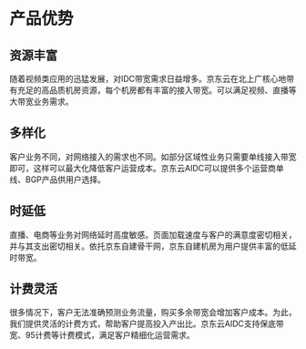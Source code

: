 # 产品优势

## 资源丰富
随着视频类应用的迅猛发展，对IDC带宽需求日益增多。京东云在北上广核心地带有充足的高品质机房资源，每个机房都有丰富的接入带宽。可以满足视频、直播等大带宽业务需求。

## 多样化
客户业务不同，对网络接入的需求也不同。如部分区域性业务只需要单线接入带宽即可，这样可以最大化降低客户运营成本。京东云AIDC可以提供多个运营商单线、BGP产品供用户选择。

## 时延低
直播、电商等业务对网络延时高度敏感。页面加载速度与客户的满意度密切相关，并与其支出密切相关。依托京东自建骨干网，京东自建机房为用户提供丰富的低延时带宽。

## 计费灵活
很多情况下，客户无法准确预测业务流量，购买多余带宽会增加客户成本。为此，我们提供灵活的计费方式，帮助客户提高投入产出比。京东云AIDC支持保底带宽、95计费等计费模式，满足客户精细化运营需求。


